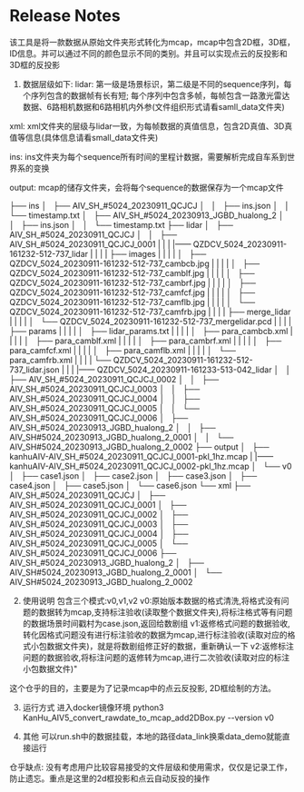 # Release Notes
该工具是将一款数据从原始文件夹形式转化为mcap，mcap中包含2D框，3D框，ID信息。并可以通过不同的颜色显示不同的类别。并且可以实现点云的反投影和3D框的反投影


1. 数据层级如下:
lidar: 第一级是场景标识，第二级是不同的sequence序列，每个序列包含的数据帧有长有短;
       每个序列中包含多帧，每帧包含一路激光雷达数据、6路相机数据和6路相机内外参(文件组织形式请看samll_data文件夹)

xml: xml文件夹的层级与lidar一致，为每帧数据的真值信息，包含2D真值、3D真值等信息(具体信息请看small_data文件夹)

ins: ins文件夹为每个sequence所有时间的里程计数据，需要解析完成自车系到世界系的变换

output: mcap的储存文件夹，会将每个sequence的数据保存为一个mcap文件



├── ins
│   ├── AIV_SH_#5024_20230911_QCJCJ
│   │   ├── ins.json
│   │   └── timestamp.txt
│   ├── AIV_SH_#5024_20230913_JGBD_hualong_2
│   │   ├── ins.json
│   │   └── timestamp.txt
├── lidar
│   ├── AIV_SH_#5024_20230911_QCJCJ
│   │   ├── AIV_SH_#5024_20230911_QCJCJ_0001
|   |   |   |—— QZDCV_5024_20230911-161232-512-737_lidar
|   |   |   |   ├── images
|   |   |   |   │   ├── QZDCV_5024_20230911-161232-512-737_cambcb.jpg
|   |   |   |   │   ├── QZDCV_5024_20230911-161232-512-737_camblf.jpg
|   |   |   |   │   ├── QZDCV_5024_20230911-161232-512-737_cambrf.jpg
|   |   |   |   │   ├── QZDCV_5024_20230911-161232-512-737_camfcf.jpg
|   |   |   |   │   ├── QZDCV_5024_20230911-161232-512-737_camflb.jpg
|   |   |   |   │   └── QZDCV_5024_20230911-161232-512-737_camfrb.jpg
|   |   |   |   ├── merge_lidar
|   |   |   |   │   └── QZDCV_5024_20230911-161232-512-737_mergelidar.pcd
|   |   |   |   ├── params
|   |   |   |   │   ├── lidar_params.txt
|   |   |   |   │   ├── para_cambcb.xml
|   |   |   |   │   ├── para_camblf.xml
|   |   |   |   │   ├── para_cambrf.xml
|   |   |   |   │   ├── para_camfcf.xml
|   |   |   |   │   ├── para_camflb.xml
|   |   |   |   │   └── para_camfrb.xml
|   |   |   |   └── QZDCV_5024_20230911-161232-512-737_lidar.json
|   |   |   |—— QZDCV_5024_20230911-161233-513-042_lidar
│   │   ├── AIV_SH_#5024_20230911_QCJCJ_0002
│   │   ├── AIV_SH_#5024_20230911_QCJCJ_0003
│   │   ├── AIV_SH_#5024_20230911_QCJCJ_0004
│   │   ├── AIV_SH_#5024_20230911_QCJCJ_0005
│   │   └── AIV_SH_#5024_20230911_QCJCJ_0006
│   ├── AIV_SH_#5024_20230913_JGBD_hualong_2
│   │   ├── AIV_SH#5024_20230913_JGBD_hualong_2_0001
│   │   └── AIV_SH#5024_20230913_JGBD_hualong_2_0002
├── output
│   ├── kanhuAIV-AIV_SH_#5024_20230911_QCJCJ_0001-pkl_1hz.mcap
|   |—— kanhuAIV-AIV_SH_#5024_20230911_QCJCJ_0002-pkl_1hz.mcap
│   └── v0
│       ├── case1.json
│       ├── case2.json
│       ├── case3.json
│       ├── case4.json
│       ├── case5.json
│       └── case6.json
└── xml
    ├── AIV_SH_#5024_20230911_QCJCJ
    │   ├── AIV_SH_#5024_20230911_QCJCJ_0001
    │   ├── AIV_SH_#5024_20230911_QCJCJ_0002
    │   ├── AIV_SH_#5024_20230911_QCJCJ_0003
    │   ├── AIV_SH_#5024_20230911_QCJCJ_0004
    │   ├── AIV_SH_#5024_20230911_QCJCJ_0005
    │   └── AIV_SH_#5024_20230911_QCJCJ_0006
    ├── AIV_SH_#5024_20230913_JGBD_hualong_2
    │   ├── AIV_SH#5024_20230913_JGBD_hualong_2_0001
    │   └── AIV_SH#5024_20230913_JGBD_hualong_2_0002


2. 使用说明
包含三个模式:v0,v1,v2
v0:原始版本数据的格式清洗,将格式没有问题的数据转为mcap,支持标注验收(读取整个数据文件夹),将标注格式等有问题的数据场景时间戳村为case.json,返回给数剧组
v1:返修格式问题的数据验收,转化因格式问题没有进行标注验收的数据为mcap,进行标注验收(读取对应的格式小包数据文件夹)，就是将数剧组修正好的数据，重新确认一下
v2:返修标注问题的数据验收,将标注问题的返修转为mcap,进行二次验收(读取对应的标注小包数据文件)"

这个仓乎的目的，主要是为了记录mcap中的点云反投影, 2D框绘制的方法。


3. 运行方式
进入docker镜像环境
python3 KanHu_AIV5_convert_rawdate_to_mcap_add2DBox.py --version v0 



4. 其他
可以run.sh中的数据挂载，本地的路径data_link换乘data_demo就能直接运行

仓乎缺点: 没有考虑用户比较容易接受的文件层级和使用需求，仅仅是记录工作，防止遗忘。重点是这里的2d框投影和点云自动反投的操作